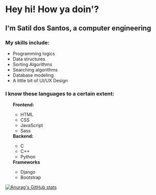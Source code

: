 # Hey hi! How ya doin'?

## I'm Satil dos Santos, a computer engineering

### My skills include:
<ul>
  <li>Programming logics</li>
  <li>Data structures</li>
  <li>Sorting Algorithms</li>
  <li>Searching algorithms</li>
  <li>Database modeling</li>
  <li>A little bit of UI/UX Design</li>
  
</ul>

### I know these languages to a certain extent:
<ul>
  <strong>Frontend: </strong>
  <ul>
    <li>HTML</li>
    <li>CSS</li>
    <li>JavaScript</li>
    <li>Sass</li>
  </ul>
  <strong>Backend: </strong>
  <ul>
    <li>C</li>
    <li>C++</li>
    <li>Python</li>
  </ul>
  <strong>Frameworks</strong>
  <ul>
    <li>Django</li>
    <li>Bootstrap</li>
  </ul>
</ul>

<!-- [![Top Langs](https://github-readme-stats.vercel.app/api/top-langs/?username=satilpereira&theme=radical&layout=compact)](https://github.com/anuraghazra/github-readme-stats) -->
[![Anurag's GitHub stats](https://github-readme-stats.vercel.app/api?username=satilpereira&theme=radical)](https://github.com/anuraghazra/github-readme-stats)
